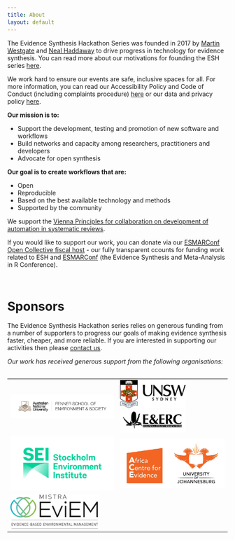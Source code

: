 ```yaml
---
title: About
layout: default
---
```

The Evidence Synthesis Hackathon Series was founded in 2017 by <a href="/people/Westgate-Martin">Martin Westgate</a> and <a href="/people/Haddaway-Neal">Neal Haddaway</a> to drive progress in technology for evidence synthesis. You can read more about our motivations for founding the ESH series <a href="/2019/01/17/what_is_the_esh.html">here</a>.

We work hard to ensure our events are safe, inclusive spaces for all. For more information, you can read our Accessibility Policy and Code of Conduct (including complaints procedure) <a href="/about/accessibility_and_codeofconduct.html">here</a> or our data and privacy policy <a href="/about/data_and_privacy.html">here</a>.

<b>Our mission is to:</b>
<ul>
  <li>Support the development, testing and promotion of new software and workflows</li>
  <li>Build networks and capacity among researchers, practitioners and developers</li>
  <li>Advocate for open synthesis</li>
</ul>

<b>Our goal is to create workflows that are:</b>
<ul>
  <li>Open</li>
  <li>Reproducible</li>
  <li>Based on the best available technology and methods</li>
  <li>Supported by the community</li>
</ul>

We support the <a href="https://systematicreviewsjournal.biomedcentral.com/articles/10.1186/s13643-018-0740-7">Vienna Principles for collaboration on development of automation in systematic reviews</a>.  

If you would like to support our work, you can donate via our [ESMARConf Open Collective fiscal host](https://opencollective.com/esmarconf) - our fully transparent ccounts for funding work related to ESH and [ESMARConf](https://esmarconf.github.io) (the Evidence Synthesis and Meta-Analysis in R Conference).  
<script src="https://opencollective.com/esmarconf/banner.js"></script><br>  



# Sponsors
The Evidence Synthesis Hackathon series relies on generous funding from a number of supporters to progress our goals of making evidence synthesis faster, cheaper, and more reliable. If you are interested in supporting our activities then please <a href="mailto:eshackathon@gmail.com">contact us</a>.

<div class="center"><em>Our work has received generous support from the following organisations:</em>
</div><br>

<table>
  <tr>
    <td>
      <a href="http://www.fennerschool.anu.edu.au">
        <img align="centre" width="300"
          src="/assets/images/sponsors/ANU_Fenner_landscape.jpg"
          alt="Fenner School ANU"
        />
      </a>
    </td>
    <td>
      <a href="http://www.unsw.edu.au">
        <img align="centre" width="150"
          src="/assets/images/sponsors/UNSW.png"
          alt="UNSW"
        />
      </a>
      <a href="http://www.unsw.edu.au">
        <img align="centre" width="150"
          src="/assets/images/sponsors/UNSW_EERC.png"
          alt="UNSW EERC"
        />
      </a>
    </td>
  </tr>
  <tr>
    <td>
      <a href="https://www.sei.org">
        <img align="centre" width="300"
          src="/assets/images/sponsors/SEI.png"
          alt="Stockholm Environment Institute"
        />
      </a>
    </td>
    <td>
      <a href="https://africacentreforevidence.org">
        <img align="centre" width="300"
          src="/assets/images/sponsors/ACE_UJ.png"
          alt="Africa Centre for Evidence"
        />
      </a>
    </td>
  </tr>
  <tr>
    <td>
      <a href="http://eviem.se/en/home/">
        <img align="centre" width="200"
          src="/assets/images/sponsors/MISTRA.png"
          alt="MISTRA EviEM"
        />
      </a>
    </td>
  </tr>